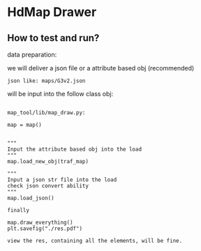 # HdMap Drawer

## How to test and run?

data preparation:

we will deliver a json file or a attribute based obj (recommended)

```
json like: maps/G3v2.json
```

will be input into the follow class obj:

```

map_tool/lib/map_draw.py:

map = map()


"""
Input the attribute based obj into the load
"""
map.load_new_obj(traf_map)

"""
Input a json str file into the load
check json convert ability
"""
map.load_json()

finally

map.draw_everything()
plt.savefig("./res.pdf")

view the res, containing all the elements, will be fine.

```